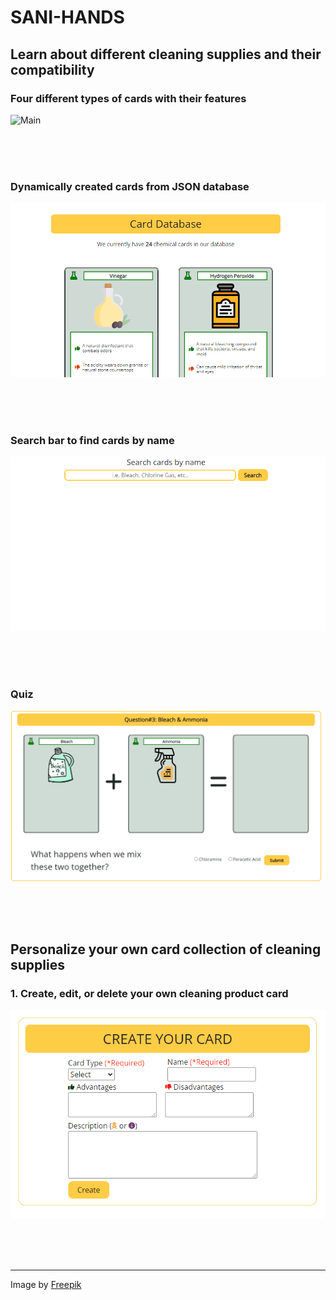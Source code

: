 # SANI-HANDS


## Learn about different cleaning supplies and their compatibility

### Four different types of cards with their features
![Main](/gif/cardTutorial.gif)

<br>
<br>
<br>

### Dynamically created cards from JSON database  
![Main](/gif/library.gif)

<br>
<br>
<br>

### Search bar to find cards by name
![Main](/gif/search.gif)

<br>
<br>
<br>


### Quiz
![Main](/gif/quiz.gif)

<br>
<br>
<br>


## Personalize your own card collection of cleaning supplies

### 1. Create, edit, or delete your own cleaning product card
![Main](/gif/CRUDcard.gif)

<br>
<br>
<br>


---

Image by <a href="https://www.freepik.com/free-photo/top-view-cleaning-supplies-with-copy-space_7945358.htm#query=cleaning%20supplies&position=46&from_view=search&track=ais">Freepik</a>
